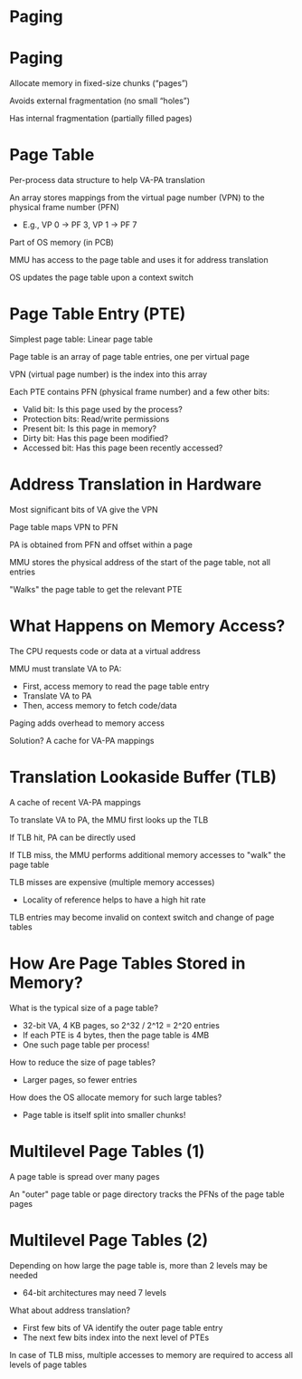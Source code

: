 # Paging

# Paging

Allocate memory in fixed-size chunks (“pages”)

Avoids external fragmentation (no small “holes”)

Has internal fragmentation (partially filled pages)

# Page Table

Per-process data structure to help VA-PA translation

An array stores mappings from the virtual page number (VPN) to the physical frame number (PFN)
- E.g., VP 0 → PF 3, VP 1 → PF 7

Part of OS memory (in PCB)

MMU has access to the page table and uses it for address translation

OS updates the page table upon a context switch

# Page Table Entry (PTE)

Simplest page table: Linear page table

Page table is an array of page table entries, one per virtual page

VPN (virtual page number) is the index into this array

Each PTE contains PFN (physical frame number) and a few other bits:
- Valid bit: Is this page used by the process?
- Protection bits: Read/write permissions
- Present bit: Is this page in memory?
- Dirty bit: Has this page been modified?
- Accessed bit: Has this page been recently accessed?

# Address Translation in Hardware

Most significant bits of VA give the VPN

Page table maps VPN to PFN

PA is obtained from PFN and offset within a page

MMU stores the physical address of the start of the page table, not all entries

"Walks" the page table to get the relevant PTE

# What Happens on Memory Access?

The CPU requests code or data at a virtual address

MMU must translate VA to PA:
- First, access memory to read the page table entry
- Translate VA to PA
- Then, access memory to fetch code/data

Paging adds overhead to memory access

Solution? A cache for VA-PA mappings

# Translation Lookaside Buffer (TLB)

A cache of recent VA-PA mappings

To translate VA to PA, the MMU first looks up the TLB

If TLB hit, PA can be directly used

If TLB miss, the MMU performs additional memory accesses to "walk" the page table

TLB misses are expensive (multiple memory accesses)
- Locality of reference helps to have a high hit rate

TLB entries may become invalid on context switch and change of page tables

# How Are Page Tables Stored in Memory?

What is the typical size of a page table?
- 32-bit VA, 4 KB pages, so 2^32 / 2^12 = 2^20 entries
- If each PTE is 4 bytes, then the page table is 4MB
- One such page table per process!

How to reduce the size of page tables?
- Larger pages, so fewer entries

How does the OS allocate memory for such large tables?
- Page table is itself split into smaller chunks!

# Multilevel Page Tables (1)

A page table is spread over many pages

An "outer" page table or page directory tracks the PFNs of the page table pages

# Multilevel Page Tables (2)

Depending on how large the page table is, more than 2 levels may be needed
- 64-bit architectures may need 7 levels

What about address translation?
- First few bits of VA identify the outer page table entry
- The next few bits index into the next level of PTEs

In case of TLB miss, multiple accesses to memory are required to access all levels of page tables